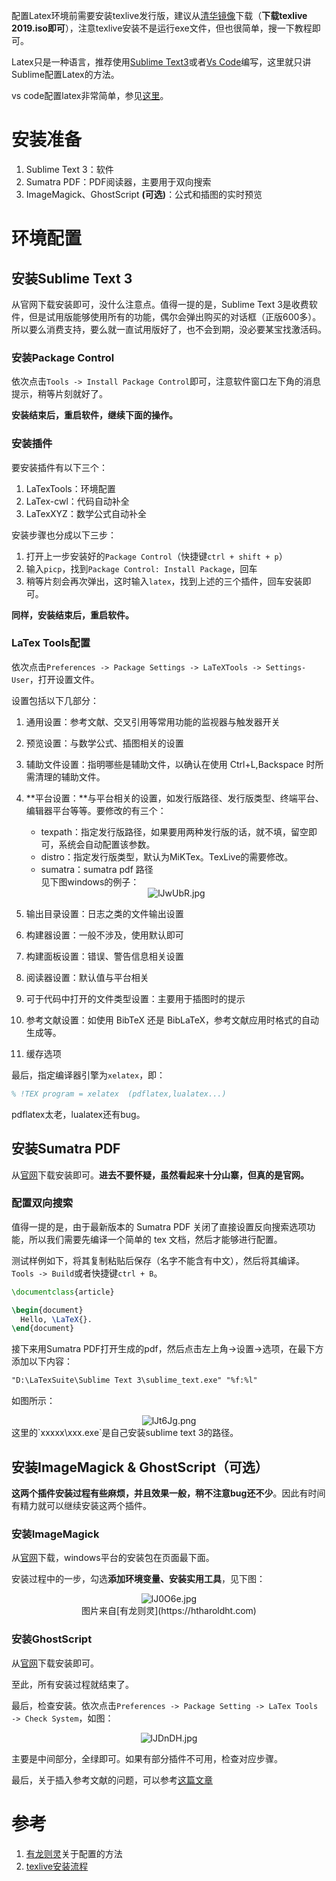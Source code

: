 配置Latex环境前需要安装texlive发行版，建议从[清华镜像](https://mirrors4.tuna.tsinghua.edu.cn/CTAN/systems/texlive/Images/)下载（**下载texlive 2019.iso即可**），注意texlive安装不是运行exe文件，但也很简单，搜一下教程即可。

Latex只是一种语言，推荐使用[Sublime Text3](https://www.sublimetext.com/)或者[Vs Code](https://code.visualstudio.com/)编写，这里就只讲Sublime配置Latex的方法。

vs code配置latex非常简单，参见[这里](https://zhuanlan.zhihu.com/p/71432461)。

# 安装准备
1. Sublime Text 3：软件
2. Sumatra PDF：PDF阅读器，主要用于双向搜索
3. ImageMagick、GhostScript **(可选)**：公式和插图的实时预览

# 环境配置
## 安装Sublime Text 3
从官网下载安装即可，没什么注意点。值得一提的是，Sublime Text 3是收费软件，但是试用版能够使用所有的功能，偶尔会弹出购买的对话框（正版600多）。所以要么消费支持，要么就一直试用版好了，也不会到期，没必要某宝找激活码。

### 安装Package Control
依次点击`Tools -> Install Package Control`即可，注意软件窗口左下角的消息提示，稍等片刻就好了。

**安装结束后，重启软件，继续下面的操作。**

### 安装插件
要安装插件有以下三个：

1. LaTexTools：环境配置
2. LaTex-cwl：代码自动补全
3. LaTexXYZ：数学公式自动补全

安装步骤也分成以下三步：

1. 打开上一步安装好的`Package Control`（快捷键`ctrl + shift + p`）
2. 输入`picp`，找到`Package Control: Install Package`，回车
3. 稍等片刻会再次弹出，这时输入`latex`，找到上述的三个插件，回车安装即可。

**同样，安装结束后，重启软件。**

### LaTex Tools配置
依次点击`Preferences -> Package Settings -> LaTeXTools -> Settings-User`，打开设置文件。

设置包括以下几部分：

1. 通用设置：参考文献、交叉引用等常用功能的监视器与触发器开关
2. 预览设置：与数学公式、插图相关的设置
3. 辅助文件设置：指明哪些是辅助文件，以确认在使用 Ctrl+L,Backspace 时所需清理的辅助文件。
4. **平台设置：**与平台相关的设置，如发行版路径、发行版类型、终端平台、编辑器平台等等。要修改的有三个：

    - texpath：指定发行版路径，如果要用两种发行版的话，就不填，留空即可，系统会自动配置该参数。
    - distro：指定发行版类型，默认为MiKTex。TexLive的需要修改。
    - sumatra：sumatra pdf 路径  
    见下图windows的例子：
    <div align="center"><img src="https://s2.ax1x.com/2020/01/01/lJwUbR.jpg" alt="lJwUbR.jpg" border="0" /></div>

5. 输出目录设置：日志之类的文件输出设置
6. 构建器设置：一般不涉及，使用默认即可
7. 构建面板设置：错误、警告信息相关设置
8. 阅读器设置：默认值与平台相关
9. 可于代码中打开的文件类型设置：主要用于插图时的提示
10. 参考文献设置：如使用 BibTeX 还是 BibLaTeX，参考文献应用时格式的自动生成等。
11. 缓存选项

最后，指定编译器引擎为`xelatex`，即：
```latex
% !TEX program = xelatex  (pdflatex,lualatex...)
```
pdflatex太老，lualatex还有bug。

## 安装Sumatra PDF
从[官网](https://www.sumatrapdfreader.org/download-free-pdf-viewer.html)下载安装即可。**进去不要怀疑，虽然看起来十分山寨，但真的是官网。**

### 配置双向搜索
值得一提的是，由于最新版本的 Sumatra PDF 关闭了直接设置反向搜索选项功能，所以我们需要先编译一个简单的 tex 文档，然后才能够进行配置。

测试样例如下，将其复制粘贴后保存（名字不能含有中文），然后将其编译。`Tools -> Build`或者快捷键`ctrl + B`。
```latex
\documentclass{article}

\begin{document}
  Hello, \LaTeX{}.
\end{document}
```

接下来用Sumatra PDF打开生成的pdf，然后点击左上角->设置->选项，在最下方添加以下内容：
```markdown
"D:\LaTexSuite\Sublime Text 3\sublime_text.exe" "%f:%l"  
```
如图所示：
<div align="center"><img src="https://s2.ax1x.com/2020/01/01/lJt6Jg.png" alt="lJt6Jg.png" border="0" /></div>
这里的`xxxxx\xxx.exe`是自己安装sublime text 3的路径。

## 安装ImageMagick & GhostScript（可选）
**这两个插件安装过程有些麻烦，并且效果一般，稍不注意bug还不少**。因此有时间有精力就可以继续安装这两个插件。

### 安装ImageMagick
从[官网](http://www.imagemagick.org/script/download.php)下载，windows平台的安装包在页面最下面。

安装过程中的一步，勾选**添加环境变量、安装实用工具**，见下图：
<div align="center"><img src="https://s2.ax1x.com/2020/01/01/lJ0O6e.jpg" alt="lJ0O6e.jpg" border="0" /></div>
<center>图片来自[有龙则灵](https://htharoldht.com)</center>

### 安装GhostScript
从[官网](https://ghostscript.com/download/gsdnld.html)下载安装即可。

至此，所有安装过程就结束了。

最后，检查安装。依次点击`Preferences -> Package Setting -> LaTex Tools -> Check System`，如图：
<div align="center"><img src="https://s2.ax1x.com/2020/01/01/lJDnDH.jpg" alt="lJDnDH.jpg" border="0" /></div>

主要是中间部分，全绿即可。如果有部分插件不可用，检查对应步骤。

最后，关于插入参考文献的问题，可以参考[这篇文章](https://blog.csdn.net/HollyRan/article/details/89977696)

# 参考
1. [有龙则灵](https://htharoldht.com)关于配置的方法
2. [texlive安装流程](https://zhuanlan.zhihu.com/p/36240727)